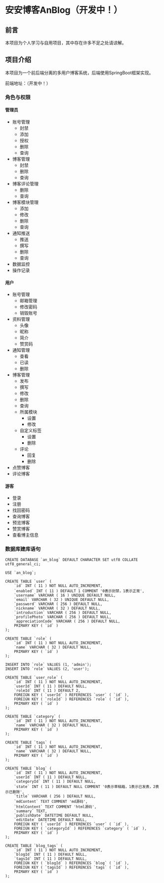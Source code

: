# 安安博客AnBlog（开发中！）

## 前言

本项目为个人学习与自用项目，其中存在许多不足之处请谅解。

## 项目介绍

本项目为一个前后端分离的多用户博客系统，后端使用SpringBoot框架实现。

前端地址：（开发中！）

### 角色与权限

#### 管理员

- 账号管理
  - 封禁
  - 添加
  - 授权
  - 删除
  - 查询
- 博客管理
  - 封禁
  - 删除
  - 查询
- 博客评论管理
  - 删除
  - 查询
- 博客模块管理
  - 添加
  - 修改
  - 删除
  - 查询
- 通知推送
  - 推送
  - 撰写
  - 删除
  - 查询
- 数据监控
- 操作记录

#### 用户

- 账号管理
  - 邮箱管理
  - 修改密码
  - 销毁账号
- 资料管理
  - 头像
  - 昵称
  - 简介
  - 赞赏码
- 通知管理
  - 查看
  - 已读
  - 删除
- 博客管理
  - 发布
  - 撰写
  - 修改
  - 删除
  - 查询
  - 所属模块
    - 设置
    - 修改
  - 自定义标签
    - 设置
    - 删除
  - 评论
    - 回复
    - 删除
- 点赞博客
- 评论博客

#### 游客

- 登录
- 注册
- 找回密码
- 查询博客
- 预览博客
- 赞赏博客
- 查看博主信息

### 数据库建库语句

``` mysql 
CREATE DATABASE `an_blog` DEFAULT CHARACTER SET utf8 COLLATE utf8_general_ci;

USE `an_blog`;

CREATE TABLE `user` (
	`id` INT ( 11 ) NOT NULL AUTO_INCREMENT,
	`enabled` INT ( 11 ) DEFAULT 1 COMMENT '0表示封禁，1表示正常',
	`username` VARCHAR ( 16 ) UNIQUE DEFAULT NULL,
	`email` VARCHAR ( 32 ) UNIQUE DEFAULT NULL,
	`password` VARCHAR ( 256 ) DEFAULT NULL,
	`nickname` VARCHAR ( 32 ) DEFAULT NULL,
	`introduction` VARCHAR ( 256 ) DEFAULT NULL,
	`profilePhoto` VARCHAR ( 256 ) DEFAULT NULL,
	`appreciationCode` VARCHAR ( 256 ) DEFAULT NULL,
	PRIMARY KEY ( `id` )
);

CREATE TABLE `role` (
	`id` INT ( 11 ) NOT NULL AUTO_INCREMENT,
	`name` VARCHAR ( 32 ) DEFAULT NULL,
	PRIMARY KEY ( `id` )
);

INSERT INTO `role` VALUES (1, 'admin');
INSERT INTO `role` VALUES (2, 'user');

CREATE TABLE `user_role` (
	`id` INT ( 11 ) NOT NULL AUTO_INCREMENT,
	`userId` INT ( 11 ) DEFAULT NULL,
	`roleId` INT ( 11 ) DEFAULT 2,
	FOREIGN KEY ( `userId` ) REFERENCES `user` ( `id` ),
	FOREIGN KEY ( `roleId` ) REFERENCES `role` ( `id` ),
	PRIMARY KEY ( `id` )
);

CREATE TABLE `category` (
	`id` INT ( 11 ) NOT NULL AUTO_INCREMENT,
	`name` VARCHAR ( 32 ) DEFAULT NULL,
	PRIMARY KEY ( `id` )
);

CREATE TABLE `tags` (
	`id` INT ( 11 ) NOT NULL AUTO_INCREMENT,
	`name` VARCHAR ( 32 ) DEFAULT NULL,
	PRIMARY KEY ( `id` )
);

CREATE TABLE `blog` (
	`id` INT ( 11 ) NOT NULL AUTO_INCREMENT,
	`userId` INT ( 11 ) DEFAULT NULL,
	`categoryId` INT ( 11 ) DEFAULT NULL,
	`state` INT ( 11 ) DEFAULT NULL COMMENT '0表示草稿箱，1表示已发表，2表示已删除',
	`title` VARCHAR ( 256 ) DEFAULT NULL,
	`mdContent` TEXT COMMENT 'md源码',
	`htmlContent` TEXT COMMENT 'html源码',
	`summary` TEXT,
	`publishDate` DATETIME DEFAULT NULL,
	`editDate` DATETIME DEFAULT NULL,
	FOREIGN KEY ( `userId` ) REFERENCES `user` ( `id` ),
	FOREIGN KEY ( `categoryId` ) REFERENCES `category` ( `id` ),
	PRIMARY KEY ( `id` )
);

CREATE TABLE `blog_tags` (
	`id` INT ( 11 ) NOT NULL AUTO_INCREMENT,
	`blogId` INT ( 11 ) DEFAULT NULL,
	`tagsId` INT ( 11 ) DEFAULT NULL,
	FOREIGN KEY ( `blogId` ) REFERENCES `blog` ( `id` ),
	FOREIGN KEY ( `tagsId` ) REFERENCES `tags` ( `id` ),
	PRIMARY KEY ( `id` )
);
```

